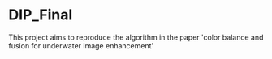 # DIP_Final
This project aims to reproduce the algorithm in the paper 'color balance and fusion for underwater image enhancement'
